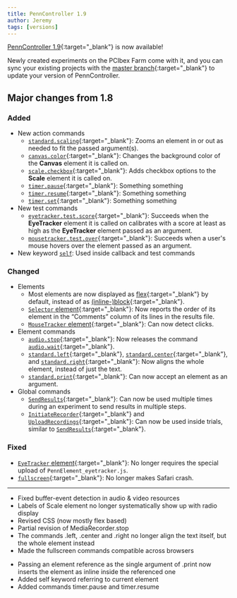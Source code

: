 ```yaml
---
title: PennController 1.9
author: Jeremy
tags: [versions]
---
```


[PennController 1.9](https://github.com/PennController/penncontroller/tree/master/releases/1.9){:target="_blank"}
is now available!

Newly created experiments on the PCIbex Farm come with it, and you can sync your
existing projects with the [master branch](https://github.com/PennController/Sync){:target="_blank"}
to update your version of PennController.

## Major changes from 1.8

### Added

+ New action commands
  + [`standard.scaling`]({{site.baseurl}}/commands/standard-element-commands/standard-scaling){:target="_blank"}:
  Zooms an element in or out as needed to fit the passed argument(s).
  + [`canvas.color`]({{site.baseurl}}/elements/canvas/canvas-color){:target="_blank"}:
  Changes the background color of the **Canvas** element it is called on.
  + [`scale.checkbox`]({{site.baseurl}}/elements/scale/scale-checkbox){:target="_blank"}:
  Adds checkbox options to the **Scale** element it is called on.
  + [`timer.pause`]({{site.baseurl}}/elements/timer/timer-pause){:target="_blank"}:
  Something something
  + [`timer.resume`]({{site.baseurl}}/elements/timer/timer-resume){:target="_blank"}:
  Something something
  + [`timer.set`]({{site.baseurl}}/elements/timer/timer-set){:target="_blank"}:
  Something something
+ New test commands
  + [`eyetracker.test.score`]({{site.baseurl}}/elements/eyetracker/eyetracker-test-score){:target="_blank"}:
  Succeeds when the **EyeTracker** element it is called on calibrates with a score
  at least as high as the **EyeTracker** element passed as an argument.
  + [`mousetracker.test.over`]({{site.baseurl}}/elements/mousetracker/mousetracker-test-over){:target="_blank"}:
  Succeeds when a user's mouse hovers over the element passed as an argument.
+ New keyword [`self`]({{site.baseurl}}/commands/keywords#self): Used inside callback
and test commands

### Changed

+ Elements
  + Most elements are now displayed as
[flex](https://www.w3schools.com/css/css3_flexbox.asp){:target="_blank"}
by default, instead of as
[(inline-)block](https://www.w3schools.com/css/css_inline-block.asp){:target="_blank"}.
  + [`Selector` element]({{site.baseurl}}/elements/selector){:target="_blank"}:
  Now reports the order of its element in the “Comments” column of its lines in
  the results file.
  + [`MouseTracker` element]({{site.baseurl}}/elements/mousetracker){:target="_blank"}:
  Can now detect clicks.
+ Element commands
  + [`audio.stop`]({{site.baseurl}}/elements/audio/audio-stop){:target="_blank"}:
  Now releases the command [`audio.wait`]({{site.baseurl}}/elements/audio/audio-wait){:target="_blank"}.
  + [`standard.left`]({{site.baseurl}}/commands/standard-element-commands/standard-left){:target="_blank"},
  [`standard.center`]({{site.baseurl}}/commands/standard-element-commands/standard-center){:target="_blank"}, and
  [`standard.right`]({{site.baseurl}}/commands/standard-element-commands/standard-center){:target="_blank"}:
  Now aligns the whole element, instead of just the text.
  + [`standard.print`]({{site.baseurl}}/commands/standard-element-commands/standard-print){:target="_blank"}:
  Can now accept an element as an argument.
+ Global commands
  + [`SendResults`]({{site.baseurl}}/commands/global-commands/sendresults){:target="_blank"}:
  Can now be used multiple times during an experiment to send results in multiple steps.
  + [`InitiateRecorder`]({{site.baseurl}}/commands/global-commands/initiaterecorder){:target="_blank"} and
  [`UploadRecordings`]({{site.baseurl}}/commands/global-commands/uploadrecordings){:target="_blank"}:
  Can now be used inside trials, similar to [`SendResults`]({{site.baseurl}}/commands/global-commands/sendresults){:target="_blank"}.

### Fixed

+ [`EyeTracker` element]({{site.baseurl}}/elements/eyetracker){:target="_blank"}:
No longer requires the special upload of `PennElement_eyetracker.js`.
+ [`fullscreen`]({{site.baseurl}}/commands/special-commands/fullscreen){:target="_blank"}:
No longer makes Safari crash.

---

* Fixed buffer-event detection in audio & video resources
* Labels of Scale element no longer systematically show up with radio display
* Revised CSS (now mostly flex based)
* Partial revision of MediaRecorder.stop
* The commands .left, .center and .right no longer align the text itself, but the whole element instead
* Made the fullscreen commands compatible across browsers
+ Passing an element reference as the single argument of .print now inserts the element as inline inside the referenced one
+ Added self keyword referring to current element
+ Added commands timer.pause and timer.resume

